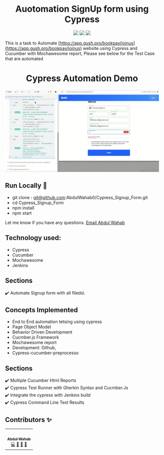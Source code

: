 
<h1 align="center">Auotomation SignUp form using Cypress  </h1>
 <p align="center">
 <img height="50px" src="https://miro.medium.com/max/7200/1*Jkb_tsMBOvL6wQ8bzldu8Q.png" />
  <img height="50px" src="https://cdn.iconscout.com/icon/free/png-256/mocha-1-1175012.png" /> 
  <img height="50px" src="https://brandslogos.com/wp-content/uploads/thumbs/cucumber-logo-vector.svg" />
 </p>

This is a task to Automate [https://app.gush.pro/bookpay/joinus](https://app.gush.pro/bookpay/joinus) website using Cypress and Cucumber with Mochawesome report, Please see below for the Test Case that are automated 


<h1 align="center">Cypress Automation Demo  </h1>

<p align="center"> 
  <kbd>
  	<a href="#" target="_blank">
		<img src="demo.png" width="1128"></img>
	</a>
  </kbd>
</p>



## Run Locally 🚀

- git clone : git@github.com:AbdulWahab0/Cypress_Signup_Form.git
- cd Cypress_Signup_Form
- npm install
- npm start

Let me know if you have any questions. [Email Abdul Wahab ](mailto:wahab3060h@gmail.com)

## Technology used:

 - Cypress 
 - Cucumber
 - Mochawesome
 - Jenkins



## Sections 
✔️ Automate Signup form with all fileds\


## Concepts Implemented
- End to End automation tetsing using cypress
- Page Object Model 
- Behavior Driven Development
- Cucmber.js Framework 
-  Mochawesome report
- Development:  Github,
- Cypress-cucumber-preprocesso


## Sections 
✔️ Multiple Cucumber Html Reports\
✔️ Cypress Test Runner with Gherkin Syntax and Cucmber.Js\
✔️ Integrate the cypress with Jenkins build \
✔️ Cypress Command Line Test Results

</p>



## Contributors ✨
<table>
  <tr>
    <td align="center"><a href="https://github.com/AbdulWahab0"><br /><sub><b>Abdul Wahab</b></sub></a><br /><a href="https://github.com/AbdulWahab0" title="Code">💻</a> <a href="https://github.com/AbdulWahab0" title="Documentation">📖</a> <a href="https://github.com/AbdulWahab0" title="Design">🎨</a> <a href="https://github.com/AbdulWahab0" title="Maintenance">🚧</a></td>
  </tr>
</table>


 

